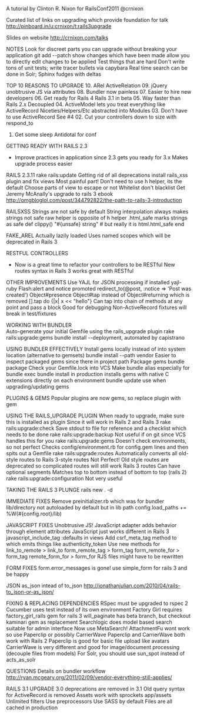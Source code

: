 A tutorial by Clinton R. Nixon for RailsConf2011
@crnixon

Curated list of links on upgrading which provide foundation for talk
http://pinboard.in/u:crnixon/t:rails3upgrade

Slides on website
http://crnixon.com/talks

NOTES
  Look for discreet parts you can upgrade without breaking your application
  git add --patch
    show changes which have been made 
    allow you to directly edit changes to be applied
  Test things that are hard
  Don't write tons of unit tests; write tracer bullets via capybara 
  Real time search can be done in Solr; Sphinx fudges with deltas

TOP 10 REASONS TO UPGRADE
10. ARel 
    ActiveRelation
09. jQuery 
    unobtrusive JS via attributes
08. Bundler 
    now painless
07. Easier to hire new developers
06. Get ready for Rails 4 
    Rails 3.1 in beta
05. Way faster than Rails 2.x
    Decoupled 
04. ActiveModel lets you treat everything like ActiveRecord 
    Niceties/Helpers/Etc abstracted into Modules
03. Don't have to use ActiveRecord
    See #4
02. Cut your controllers down to size with respond_to
01. Get some sleep
    Antidotal for conf
    
GETTING READY WITH RAILS 2.3
  * Improve practices in application since 2.3 gets you ready for 3.x
  Makes upgrade process easier
        
RAILS 2.3.11
  rake rails:update
  Getting rid of all deprecations
  install rails_xss plugin and fix views
    Most painful part!
    Don't need to use h helper, its the default
    Choose parts of view to escape or not
    Whitelist don't blacklist
  Get Jeremy McAnally's upgrade to rails 3 ebook
    http://omgbloglol.com/post/344792822/the-path-to-rails-3-introduction
    
RAILSXSS
  Strings are not safe by default
  String interpolation always makes strings not safe
  raw helper is opposite of h helper
  .html_safe marks strings as safe
    def clippy()
      "#{unsafe} string" # but really it is
      html.html_safe
    end
    
FAKE_AREL
  Actually lazily loaded
  Uses named scopes which will be deprecated in Rails 3
  
RESTFUL CONTROLLERS
  * Now is a great time to refactor your controllers to be RESTful
  New routes syntax in Rails 3 works great with RESTful
  
OTHER IMPROVEMENTS
  Use YAJL for JSON processing if installed yajl-ruby
  Flash:alert and notice promoted
    redirect_to(@post, :notice => 'Post was created')
  Object#presence
  Object#tap instead of Object#returning which is removed
    [].tap do {|x| x << "hello"}
    Can tap into chain of methods at any point and pass a block
    Good for debugging
  Non-ActiveRecord fixtures will break in test/fixtures
  
WORKING WITH BUNDLER  
  Auto-generate your initial Gemfile using the rails_upgrade plugin
    rake rails:upgrade:gems
  bundle install --deployment, automated by capistrano
  
USING BUNDLER EFFECTIVELY
  Install gems locally instead of into system location (alternative to gemsets)
    bundle install --path vendor
    Easier to inspect packaged gems since there in project path
  Package gems
    bundle package
  Check your Gemfile.lock into VCS
  Make bundle alias especially for bundle exec
  bundle install in production
    installs gems with native C extensions directly on each environment
  bundle update
    use when upgrading/updating gems
  
PLUGINS & GEMS
  Popular plugins are now gems, so replace plugin with gem
  
USING THE RAILS_UPGRADE PLUGIN
  When ready to upgrade, make sure this is installed as plugin
    Since it will work in Rails 2 and Rails 3
  rake rails:upgrade:check
    Save stdout to file for reference and a checklist which needs to be done
  rake rails:upgrade:backup
    Not useful if on git since VCS handles this for you
  rake rails:upgrade:gems
    Doesn't check environments, so not perfect
    Checks config/environment.rb for config.gem lines and then spits out a Gemfile
  rake rails:upgrade:routes
    Automatically converts all old-style routes to Rails 3-style routes
      Not Perfect!
    Old style routes are deprecated so complicated routes will still work
    Rails 3 routes
      Can have optional segments
      Matches top to bottom instead of bottom to top (rails 2)
  rake rails:upgrade:configuration
    Not very useful
    
TAKING THE RAILS 3 PLUNGE
  rails new . -d <database>
  
IMMEDIATE FIXES
  Remove preinitializer.rb which was for bundler
  lib/directory not autoloaded by default but in lib path
    config.load_paths += %W(#{config.root}/lib)
    
JAVASCRIPT FIXES
  Unobtrusive JS!
    JavaScript adapter adds behavior through element attributes
  JavaScript just works different in Rails 3
  javascript_include_tag :defaults in views
  Add csrf_meta_tag method to <head> which emits things like authenticity_token
  Use new methods for
    link_to_remote    >   link_to
    form_remote_tag   >   form_tag
    form_remote_for   >   form_tag
    remote_form_for   >   form_for
  RJS files might have to be rewritten
    
FORM FIXES
  form.error_messages is gone!
  use simple_form for rails 3 and be happy
  
JSON
  as_json intead of to_json
  http://jonathanjulian.com/2010/04/rails-to_json-or-as_json/
  
FIXING & REPLACING DEPENDENCIES
  RSpec must be upgraded to rspec 2
  Cucumber uses test instead of its own environment
  Factory Girl requires factory_girl_rails gem for rails 3
  will_paginate has beta branch, but checkout kaminari gem as replacement
  Searchlogic does model based search suitable for admin interface
    Now use MetaSearch!
  AttachmentFu wont work so use Paperclip or possibly CarrierWave 
    Paperclip and CarrierWave both work with Rails 2
    Paperclip is good for basic file upload like avatars
    CarrierWave is very different and good for image/document processing (decouple files from models)
  For Solr, you should use sun_spot instead of acts_as_solr
    
QUESTIONS
    Details on bundler workflow
      http://ryan.mcgeary.org/2011/02/09/vendor-everything-still-applies/
    
RAILS 3.1 UPGRADE
  3.0 deprecations are removed in 3.1
  Old query syntax for ActiveRecord is removed
  Assets work with sprockets
    app/assets
    Unlimited filters
    Use preprocessors
    Use SASS by default
    Files are all cached in production
  


















    
    
    
    
    

  
    
    
    
    
    
    
    
    
    
    
    
    
    
    
    
  
  
  
  
  
  
  
  
  
  
    